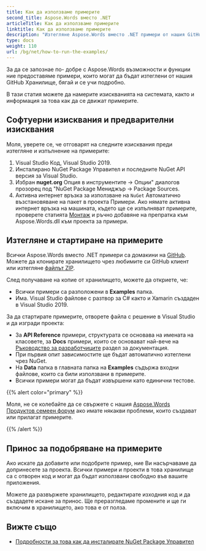 ```yaml
---
title: Как да използваме примерите
second_title: Aspose.Words вместо .NET
articleTitle: Как да използваме примерите
linktitle: Как да използваме примерите
description: "Изтегляне Aspose.Words вместо .NET примери от нашия GitHub хранилище и се научите как да ги управлявате, за да станете по-запознати с Aspose.Words възможности и функции, използващи C#."
type: docs
weight: 110
url: /bg/net/how-to-run-the-examples/
---
```


За да се запознае по- добре с Aspose.Words възможности и функции ние предоставяме примери, които могат да бъдат изтеглени от нашия GitHub Хранилище, бягай и се учи подробно.

В тази статия можете да намерите изискванията на системата, както и информация за това как да се движат примерите.

## Софтуерни изисквания и предварителни изисквания

Моля, уверете се, че отговарят на следните изисквания преди изтегляне и изпълнение на примерите:

1. Visual Studio Код, Visual Studio 2019.
2. Инсталирано NuGet Package Управител и последните NuGet API версия за Visual Studio.
3. Избран **nuget.org** Опция в инструментите → Опции" диалогов прозорец под "NuGet Package Мениджър → Package Sources.
4. Активна интернет връзка за използване на `NuGet` Автоматично възстановяване на пакет в проекта Примери. Ако нямате активна интернет връзка на машината, където ще се изпълняват примерите, проверете статията [Монтаж](/words/bg/net/installation/) и ръчно добавяне на препратка към Aspose.Words.dll към проекта за примери.

## Изтегляне и стартиране на примерите

Всички Aspose.Words вместо .NET примери са домакини на [GitHub](https://github.com/aspose-words/Aspose.Words-for-.NET). Можете да клонирате хранилището чрез любимите си GitHub клиент или изтегляне [файлът ZIP](https://github.com/aspose-words/Aspose.Words-for-.NET/archive/master.zip).

След получаване на копие от хранилището, можете да откриете, че:

- Всички примери са разположени в **Examples** папка.
- Има. Visual Studio файлове с разтвор за C# както и Xamarin създаден в Visual Studio 2019.

За да стартирате примерите, отворете файла с решение в Visual Studio и да изгради проекта:

- За **API Reference** примери, структурата се основава на имената на класовете, за **Docs** примери, които се основават най-вече на [Ръководство за разработчиците](/words/bg/net/developer-guide/) раздел за документация.
- При първия опит зависимостите ще бъдат автоматично изтеглени чрез NuGet.
- На **Data** папка в главната папка на **Examples** съдържа входни файлове, които са били използвани в примерите.
- Всички примери могат да бъдат извършени като единични тестове.

{{% alert color="primary" %}}

Моля, не се колебайте да се свържете с нашия [Aspose.Words Продуктов семеен форум](https://forum.aspose.com/c/words/8) ако имате някакви проблеми, които създават или прилагат примерите.

{{% /alert %}}

## Принос за подобряване на примерите

Ако искате да добавите или подобрите пример, ние Ви насърчаваме да допринесете за проекта. Всички примери и проекти в това хранилище са с отворен код и могат да бъдат използвани свободно във вашите приложения.

Можете да развържете хранилището, редактирате изходния код и да създадете искане за принос. Ще преразгледаме промените и ще ги включим в хранилището, ако това е от полза.

## Вижте също

- [Подробности за това как да инсталирате NuGet Package Управител](https://docs.microsoft.com/nuget/guides/install-nuget)
